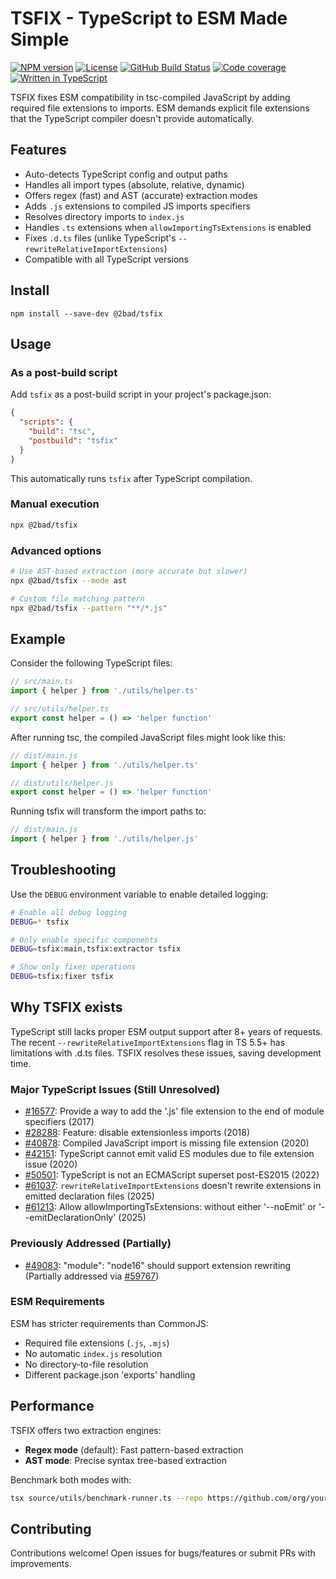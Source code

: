 # TSFIX - TypeScript to ESM Made Simple

[![NPM version](https://img.shields.io/npm/v/@2bad/tsfix)](https://www.npmjs.com/package/@2bad/tsfix)
[![License](https://img.shields.io/npm/l/@2bad/tsfix)](https://www.npmjs.com/package/@2bad/tsfix)
[![GitHub Build Status](https://img.shields.io/github/actions/workflow/status/2BAD/tsfix/build.yml)](https://github.com/2BAD/tsfix/actions/workflows/build.yml)
[![Code coverage](https://img.shields.io/codecov/c/github/2BAD/tsfix)](https://codecov.io/gh/2BAD/tsfix)
[![Written in TypeScript](https://img.shields.io/github/languages/top/2BAD/tsfix)](https://github.com/2BAD/tsfix/search?l=typescript)

TSFIX fixes ESM compatibility in tsc-compiled JavaScript by adding required file extensions to imports. ESM demands explicit file extensions that the TypeScript compiler doesn't provide automatically.

## Features

- Auto-detects TypeScript config and output paths
- Handles all import types (absolute, relative, dynamic)
- Offers regex (fast) and AST (accurate) extraction modes
- Adds `.js` extensions to compiled JS imports specifiers
- Resolves directory imports to `index.js`
- Handles `.ts` extensions when `allowImportingTsExtensions` is enabled
- Fixes `.d.ts` files (unlike TypeScript's `--rewriteRelativeImportExtensions`)
- Compatible with all TypeScript versions

## Install

```shell
npm install --save-dev @2bad/tsfix
```

## Usage

### As a post-build script

Add `tsfix` as a post-build script in your project's package.json:

```json
{
  "scripts": {
    "build": "tsc",
    "postbuild": "tsfix"
  }
}
```

This automatically runs `tsfix` after TypeScript compilation.

### Manual execution

```sh
npx @2bad/tsfix
```

### Advanced options

```sh
# Use AST-based extraction (more accurate but slower)
npx @2bad/tsfix --mode ast

# Custom file matching pattern
npx @2bad/tsfix --pattern "**/*.js"
```

## Example

Consider the following TypeScript files:

```typescript
// src/main.ts
import { helper } from './utils/helper.ts'

// src/utils/helper.ts
export const helper = () => 'helper function'
```

After running tsc, the compiled JavaScript files might look like this:

```javascript
// dist/main.js
import { helper } from './utils/helper.ts'

// dist/utils/helper.js
export const helper = () => 'helper function'
```

Running tsfix will transform the import paths to:

```javascript
// dist/main.js
import { helper } from './utils/helper.js'
```

## Troubleshooting

Use the `DEBUG` environment variable to enable detailed logging:

```sh
# Enable all debug logging
DEBUG=* tsfix

# Only enable specific components
DEBUG=tsfix:main,tsfix:extractor tsfix

# Show only fixer operations
DEBUG=tsfix:fixer tsfix
```

## Why TSFIX exists

TypeScript still lacks proper ESM output support after 8+ years of requests. The recent `--rewriteRelativeImportExtensions` flag in TS 5.5+ has limitations with .d.ts files. TSFIX resolves these issues, saving development time.

### Major TypeScript Issues (Still Unresolved)

- [#16577](https://github.com/microsoft/TypeScript/issues/16577): Provide a way to add the '.js' file extension to the end of module specifiers (2017)
- [#28288](https://github.com/microsoft/TypeScript/issues/28288): Feature: disable extensionless imports (2018)
- [#40878](https://github.com/microsoft/TypeScript/issues/40878): Compiled JavaScript import is missing file extension (2020)
- [#42151](https://github.com/microsoft/TypeScript/issues/42151): TypeScript cannot emit valid ES modules due to file extension issue (2020)
- [#50501](https://github.com/microsoft/TypeScript/issues/50501): TypeScript is not an ECMAScript superset post-ES2015 (2022)
- [#61037](https://github.com/microsoft/TypeScript/issues/61037): `rewriteRelativeImportExtensions` doesn't rewrite extensions in emitted declaration files (2025)
- [#61213](https://github.com/microsoft/TypeScript/issues/61213): Allow allowImportingTsExtensions: without either '--noEmit' or '--emitDeclarationOnly' (2025)

### Previously Addressed (Partially)

- [#49083](https://github.com/microsoft/TypeScript/issues/49083): "module": "node16" should support extension rewriting (Partially addressed via [#59767](https://github.com/microsoft/TypeScript/pull/59767))


### ESM Requirements

ESM has stricter requirements than CommonJS:

- Required file extensions (`.js`, `.mjs`)
- No automatic `index.js` resolution
- No directory-to-file resolution
- Different package.json 'exports' handling

## Performance

TSFIX offers two extraction engines:

- **Regex mode** (default): Fast pattern-based extraction 
- **AST mode**: Precise syntax tree-based extraction

Benchmark both modes with:

```sh
tsx source/utils/benchmark-runner.ts --repo https://github.com/org/yourrepo.git
```

## Contributing

Contributions welcome! Open issues for bugs/features or submit PRs with improvements.
